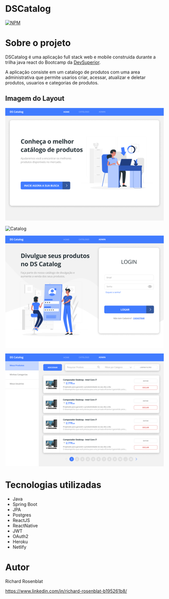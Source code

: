 # DSCatalog
[![NPM](https://img.shields.io/npm/l/react)](https://github.com/RichardRosenblat/dscatalog-bootcamp-devsuperior/blob/main/LICENSE) 

# Sobre o projeto
DSCatalog é uma aplicação full stack web e mobile construida durante a trilha java react do Bootcamp da [DevSuperior](https://github.com/devsuperior "Github da DevSuperior").

A aplicação consiste em um catalogo de produtos com uma area administrativa que permite usarios criar, acessar, atualizar e deletar produtos, usuarios e categorias de produtos.

## Imagem do Layout
![Home](https://github.com/RichardRosenblat/github-assets/blob/main/dscatalog/HOME.png)

![Catalog](https://github.com/RichardRosenblat/github-assets/blob/main/dscatalog/CAT%C3%81LOGO.png)

![LOGIN](https://github.com/RichardRosenblat/github-assets/blob/main/dscatalog/LOGIN.png)

![CRUD do produto](https://github.com/RichardRosenblat/github-assets/blob/main/dscatalog/CRUD%20DO%20PRODUTO.png)

# Tecnologias utilizadas
- Java
- Spring Boot
- JPA
- Postgres
- ReactJS
- ReactNative
- JWT
- OAuth2
- Heroku
- Netlify


# Autor

Richard Rosenblat

https://www.linkedin.com/in/richard-rosenblat-b195261b8/
